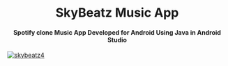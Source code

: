 <h1 align="center">SkyBeatz Music App</h1>
<h4 align="center">Spotify clone Music App Developed for Android Using Java in Android Studio</h4>
<a href="https://github.com/itsprathvi/skyBeatz/"><img src="https://i.ibb.co/985tn8s/skybeatz4.png" alt="skybeatz4" border="0" align="center"></a>
